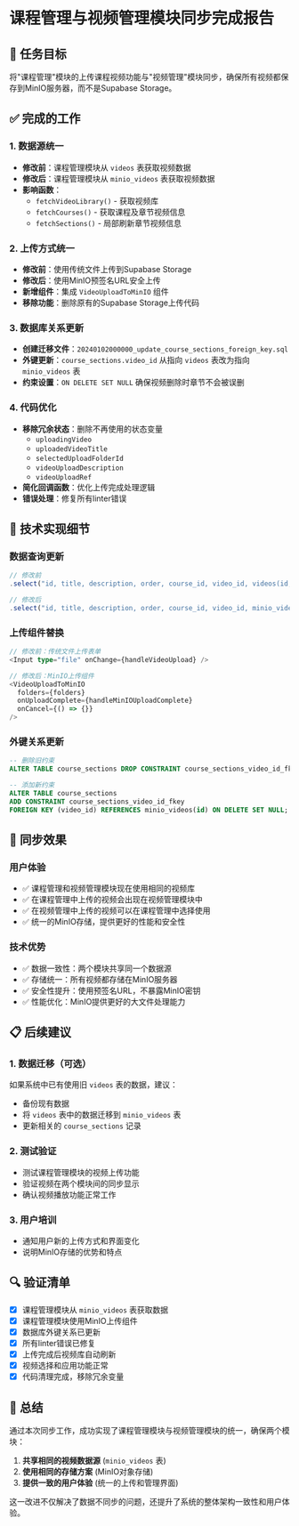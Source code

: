 # 课程管理与视频管理模块同步完成报告

## 🎯 任务目标

将"课程管理"模块的上传课程视频功能与"视频管理"模块同步，确保所有视频都保存到MinIO服务器，而不是Supabase Storage。

## ✅ 完成的工作

### 1. 数据源统一
- **修改前**：课程管理模块从 `videos` 表获取视频数据
- **修改后**：课程管理模块从 `minio_videos` 表获取视频数据
- **影响函数**：
  - `fetchVideoLibrary()` - 获取视频库
  - `fetchCourses()` - 获取课程及章节视频信息
  - `fetchSections()` - 局部刷新章节视频信息

### 2. 上传方式统一
- **修改前**：使用传统文件上传到Supabase Storage
- **修改后**：使用MinIO预签名URL安全上传
- **新增组件**：集成 `VideoUploadToMinIO` 组件
- **移除功能**：删除原有的Supabase Storage上传代码

### 3. 数据库关系更新
- **创建迁移文件**：`20240102000000_update_course_sections_foreign_key.sql`
- **外键更新**：`course_sections.video_id` 从指向 `videos` 表改为指向 `minio_videos` 表
- **约束设置**：`ON DELETE SET NULL` 确保视频删除时章节不会被误删

### 4. 代码优化
- **移除冗余状态**：删除不再使用的状态变量
  - `uploadingVideo`
  - `uploadedVideoTitle`
  - `selectedUploadFolderId`
  - `videoUploadDescription`
  - `videoUploadRef`
- **简化回调函数**：优化上传完成处理逻辑
- **错误处理**：修复所有linter错误

## 🔧 技术实现细节

### 数据查询更新
```typescript
// 修改前
.select("id, title, description, order, course_id, video_id, videos(id, title, video_url)")

// 修改后  
.select("id, title, description, order, course_id, video_id, minio_videos(id, title, video_url)")
```

### 上传组件替换
```typescript
// 修改前：传统文件上传表单
<Input type="file" onChange={handleVideoUpload} />

// 修改后：MinIO上传组件
<VideoUploadToMinIO
  folders={folders}
  onUploadComplete={handleMinIOUploadComplete}
  onCancel={() => {}}
/>
```

### 外键关系更新
```sql
-- 删除旧约束
ALTER TABLE course_sections DROP CONSTRAINT course_sections_video_id_fkey;

-- 添加新约束
ALTER TABLE course_sections 
ADD CONSTRAINT course_sections_video_id_fkey 
FOREIGN KEY (video_id) REFERENCES minio_videos(id) ON DELETE SET NULL;
```

## 🎉 同步效果

### 用户体验
- ✅ 课程管理和视频管理模块现在使用相同的视频库
- ✅ 在课程管理中上传的视频会出现在视频管理模块中
- ✅ 在视频管理中上传的视频可以在课程管理中选择使用
- ✅ 统一的MinIO存储，提供更好的性能和安全性

### 技术优势
- ✅ 数据一致性：两个模块共享同一个数据源
- ✅ 存储统一：所有视频都存储在MinIO服务器
- ✅ 安全性提升：使用预签名URL，不暴露MinIO密钥
- ✅ 性能优化：MinIO提供更好的大文件处理能力

## 📋 后续建议

### 1. 数据迁移（可选）
如果系统中已有使用旧 `videos` 表的数据，建议：
- 备份现有数据
- 将 `videos` 表中的数据迁移到 `minio_videos` 表
- 更新相关的 `course_sections` 记录

### 2. 测试验证
- 测试课程管理模块的视频上传功能
- 验证视频在两个模块间的同步显示
- 确认视频播放功能正常工作

### 3. 用户培训
- 通知用户新的上传方式和界面变化
- 说明MinIO存储的优势和特点

## 🔍 验证清单

- [x] 课程管理模块从 `minio_videos` 表获取数据
- [x] 课程管理模块使用MinIO上传组件
- [x] 数据库外键关系已更新
- [x] 所有linter错误已修复
- [x] 上传完成后视频库自动刷新
- [x] 视频选择和应用功能正常
- [x] 代码清理完成，移除冗余变量

## 📝 总结

通过本次同步工作，成功实现了课程管理模块与视频管理模块的统一，确保两个模块：
1. **共享相同的视频数据源** (`minio_videos` 表)
2. **使用相同的存储方案** (MinIO对象存储)
3. **提供一致的用户体验** (统一的上传和管理界面)

这一改进不仅解决了数据不同步的问题，还提升了系统的整体架构一致性和用户体验。 